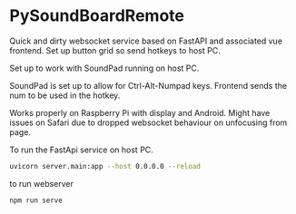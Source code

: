 # PySoundBoardRemote

Quick and dirty websocket service based on FastAPI and associated vue frontend.
Set up button grid so send hotkeys to host PC.

Set up to work with SoundPad running on host PC.

SoundPad is set up to allow for Ctrl-Alt-Numpad keys.
Frontend sends the num to be used in the hotkey.

Works properly on Raspberry Pi with display and Android.
Might have issues on Safari due to dropped websocket behaviour on unfocusing from page.

To run the FastApi service on host PC.

```bash
uvicorn server.main:app --host 0.0.0.0 --reload
```

to run webserver

```java
npm run serve
```
